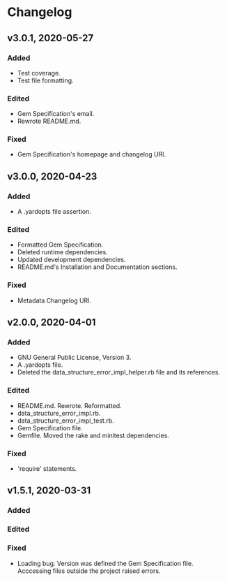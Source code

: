 # Changelog

## v3.0.1, 2020-05-27

### Added

- Test coverage.
- Test file formatting.

### Edited

- Gem Specification's email.
- Rewrote README.md.

### Fixed

- Gem Specification's homepage and changelog URI.

## v3.0.0, 2020-04-23

### Added

- A .yardopts file assertion.

### Edited

- Formatted Gem Specification.
- Deleted runtime dependencies.
- Updated development dependencies.
- README.md's Installation and Documentation sections.

### Fixed

- Metadata Changelog URI.

## v2.0.0, 2020-04-01

### Added

- GNU General Public License, Version 3.
- A .yardopts file.
- Deleted the data_structure_error_impl_helper.rb file and its references.

### Edited

- README.md. Rewrote. Reformatted.
- data_structure_error_impl.rb.
- data_structure_error_impl_test.rb.
- Gem Specification file.
- Gemfile. Moved the rake and minitest dependencies.

### Fixed

- 'require' statements.

## v1.5.1, 2020-03-31

### Added

### Edited

### Fixed

- Loading bug. Version was defined the Gem Specification file. Acccessing
 files outside the project raised errors.